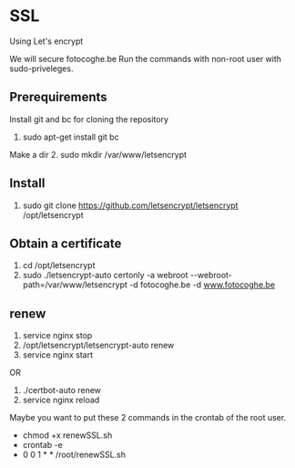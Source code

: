 # SSL
Using Let's encrypt

We will secure fotocoghe.be
Run the commands with non-root user with sudo-priveleges.

## Prerequirements
Install git and bc for cloning the repository
  1. sudo apt-get install git bc

Make a dir
  2. sudo mkdir /var/www/letsencrypt

## Install
  1. sudo git clone https://github.com/letsencrypt/letsencrypt /opt/letsencrypt


## Obtain a certificate
  1. cd /opt/letsencrypt
  2. sudo ./letsencrypt-auto certonly -a webroot --webroot-path=/var/www/letsencrypt -d fotocoghe.be -d www.fotocoghe.be

## renew
  1. service nginx stop
  1. /opt/letsencrypt/letsencrypt-auto renew
  2. service nginx start
  
  OR
  
  1. ./certbot-auto renew
  2. service nginx reload


Maybe you want to put these 2 commands in the crontab of the root user.
- chmod +x renewSSL.sh 
- crontab -e
- 0 0 1 * * /root/renewSSL.sh
